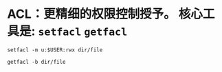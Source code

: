 # ACL：更精细的权限控制授予。 核心工具是: `setfacl` `getfacl`

`setfacl -m u:$USER:rwx dir/file`

`getfacl -b dir/file`
